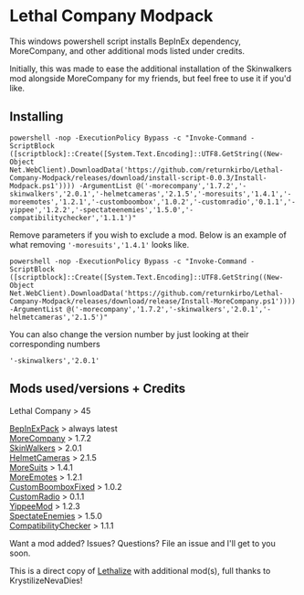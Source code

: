 # Lethal Company Modpack

This windows powershell script installs BepInEx dependency, MoreCompany, and other additional mods listed under credits.

Initially, this was made to ease the additional installation of the Skinwalkers mod alongside MoreCompany for my friends, but feel free to use it if you'd like.

## Installing

```
powershell -nop -ExecutionPolicy Bypass -c "Invoke-Command -ScriptBlock ([scriptblock]::Create([System.Text.Encoding]::UTF8.GetString((New-Object Net.WebClient).DownloadData('https://github.com/returnkirbo/Lethal-Company-Modpack/releases/download/install-script-0.0.3/Install-Modpack.ps1')))) -ArgumentList @('-morecompany','1.7.2','-skinwalkers','2.0.1','-helmetcameras','2.1.5','-moresuits','1.4.1','-moreemotes','1.2.1','-customboombox','1.0.2','-customradio','0.1.1','-yippee','1.2.2','-spectateenemies','1.5.0','-compatibilitychecker','1.1.1')" 
```

Remove parameters if you wish to exclude a mod. Below is an example of what removing ``'-moresuits','1.4.1'`` looks like.

``
powershell -nop -ExecutionPolicy Bypass -c "Invoke-Command -ScriptBlock ([scriptblock]::Create([System.Text.Encoding]::UTF8.GetString((New-Object Net.WebClient).DownloadData('https://github.com/returnkirbo/Lethal-Company-Modpack/releases/download/release/Install-MoreCompany.ps1')))) -ArgumentList @('-morecompany','1.7.2','-skinwalkers','2.0.1','-helmetcameras','2.1.5')"
``

You can also change the version number by just looking at their corresponding numbers

``'-skinwalkers','2.0.1'``
                  
## Mods used/versions + Credits

Lethal Company > 45

[BepInExPack](https://thunderstore.io/c/lethal-company/p/BepInEx/BepInExPack/) > always latest
<br>[MoreCompany](https://thunderstore.io/c/lethal-company/p/notnotnotswipez/MoreCompany/) > 1.7.2
<br>[SkinWalkers](https://thunderstore.io/c/lethal-company/p/RugbugRedfern/Skinwalkers/) > 2.0.1
<br>[HelmetCameras](https://thunderstore.io/c/lethal-company/p/RickArg/Helmet_Cameras/) > 2.1.5
<br>[MoreSuits](https://thunderstore.io/c/lethal-company/p/x753/More_Suits/) > 1.4.1
<br>[MoreEmotes](https://thunderstore.io/c/lethal-company/p/Sligili/More_Emotes/) > 1.2.1
<br>[CustomBoomboxFixed](https://thunderstore.io/c/lethal-company/p/rafl/CustomBoomboxMusicFixed/) > 1.0.2
<br>[CustomRadio](https://thunderstore.io/c/lethal-company/p/zerouni/CustomRadio/) > 0.1.1
<br>[YippeeMod](https://thunderstore.io/c/lethal-company/p/sunnobunno/YippeeMod/) > 1.2.3
<br>[SpectateEnemies](https://thunderstore.io/c/lethal-company/p/AllToasters/SpectateEnemies/) > 1.5.0
<br>[CompatibilityChecker](https://thunderstore.io/c/lethal-company/p/Ryokune/CompatibilityChecker/) > 1.1.1

Want a mod added? Issues? Questions? File an issue and I'll get to you soon.

This is a direct copy of [Lethalize](https://github.com/KrystilizeNevaDies/Lethalize) with additional mod(s), full thanks to KrystilizeNevaDies!
